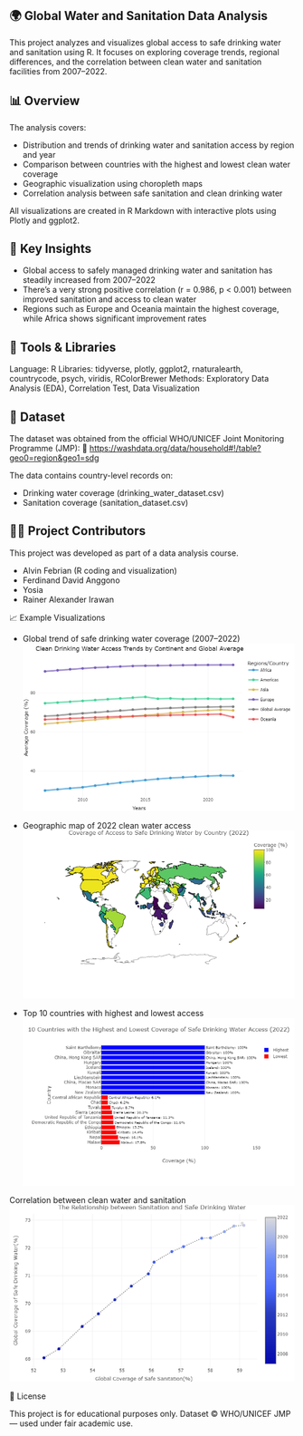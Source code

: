 ## 🌍 Global Water and Sanitation Data Analysis

This project analyzes and visualizes global access to safe drinking water and sanitation using R.
It focuses on exploring coverage trends, regional differences, and the correlation between clean water and sanitation facilities from 2007–2022.

## 📊 Overview

The analysis covers:
- Distribution and trends of drinking water and sanitation access by region and year
- Comparison between countries with the highest and lowest clean water coverage
- Geographic visualization using choropleth maps
- Correlation analysis between safe sanitation and clean drinking water

All visualizations are created in R Markdown with interactive plots using Plotly and ggplot2.

## 🧠 Key Insights

- Global access to safely managed drinking water and sanitation has steadily increased from 2007–2022
- There’s a very strong positive correlation (r = 0.986, p < 0.001) between improved sanitation and access to clean water
- Regions such as Europe and Oceania maintain the highest coverage, while Africa shows significant improvement rates

## 🧩 Tools & Libraries

Language: R
Libraries: tidyverse, plotly, ggplot2, rnaturalearth, countrycode, psych, viridis, RColorBrewer
Methods: Exploratory Data Analysis (EDA), Correlation Test, Data Visualization

## 📂 Dataset

The dataset was obtained from the official WHO/UNICEF Joint Monitoring Programme (JMP):
🔗 https://washdata.org/data/household#!/table?geo0=region&geo1=sdg

The data contains country-level records on:
- Drinking water coverage (drinking_water_dataset.csv)
- Sanitation coverage (sanitation_dataset.csv)

## 👩‍💻 Project Contributors

This project was developed as part of a data analysis course.
- Alvin Febrian (R coding and visualization)
- Ferdinand David Anggono
- Yosia
- Rainer Alexander Irawan

📈 Example Visualizations

- Global trend of safe drinking water coverage (2007–2022)
![alt text](Graph/clean_drinking_water_access_trend.png)

- Geographic map of 2022 clean water access
![alt text](Graph/clean_drinking_water_access_worldmap.png)

- Top 10 countries with highest and lowest access
![alt text](Graph/highest_lowest_coverage.png)

Correlation between clean water and sanitation
![Graph/relationship_sanitation_drinkingwater.png](Graph/relationship_sanitation_drinkingwater.png)

📜 License

This project is for educational purposes only. Dataset © WHO/UNICEF JMP — used under fair academic use.
